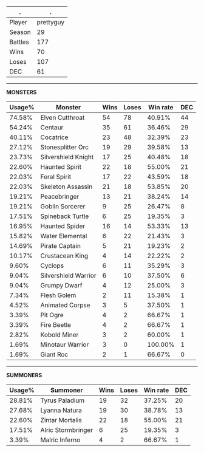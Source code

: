 .|.
|-|-
Player|prettyguy
Season|29
Battles|177
Wins|70
Loses|107
DEC|61

---
**MONSTERS**

Usage%|Monster|Wins|Loses|Win rate|DEC|
-|-|-|-|-|-|
74.58%|Elven Cutthroat|54|78|40.91%|44|
54.24%|Centaur|35|61|36.46%|29|
40.11%|Cocatrice|23|48|32.39%|23|
27.12%|Stonesplitter Orc|19|29|39.58%|13|
23.73%|Silvershield Knight|17|25|40.48%|18|
22.60%|Haunted Spirit|22|18|55.00%|21|
22.03%|Feral Spirit|17|22|43.59%|18|
22.03%|Skeleton Assassin|21|18|53.85%|20|
19.21%|Peacebringer|13|21|38.24%|14|
19.21%|Goblin Sorcerer|9|25|26.47%|8|
17.51%|Spineback Turtle|6|25|19.35%|3|
16.95%|Haunted Spider|16|14|53.33%|13|
15.82%|Water Elemental|6|22|21.43%|3|
14.69%|Pirate Captain|5|21|19.23%|2|
10.17%|Crustacean King|4|14|22.22%|2|
9.60%|Cyclops|6|11|35.29%|3|
9.04%|Silvershield Warrior|6|10|37.50%|6|
9.04%|Grumpy Dwarf|4|12|25.00%|3|
7.34%|Flesh Golem|2|11|15.38%|1|
4.52%|Animated Corpse|3|5|37.50%|1|
3.39%|Pit Ogre|4|2|66.67%|1|
3.39%|Fire Beetle|4|2|66.67%|1|
2.82%|Kobold Miner|3|2|60.00%|1|
1.69%|Minotaur Warrior|3|0|100.00%|1|
1.69%|Giant Roc|2|1|66.67%|0|

---
**SUMMONERS**

Usage%|Summoner|Wins|Loses|Win rate|DEC|
-|-|-|-|-|-|
28.81%|Tyrus Paladium|19|32|37.25%|20|
27.68%|Lyanna Natura|19|30|38.78%|13|
22.60%|Zintar Mortalis|22|18|55.00%|21|
17.51%|Alric Stormbringer|6|25|19.35%|3|
3.39%|Malric Inferno|4|2|66.67%|1|
